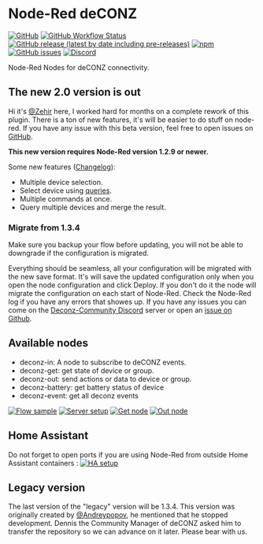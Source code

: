 # Node-Red deCONZ

[![GitHub](https://img.shields.io/github/license/deconz-community/node-red-contrib-deconz)](https://github.com/deconz-community/node-red-contrib-deconz/blob/main/LICENSE)
[![GitHub Workflow Status](https://img.shields.io/github/workflow/status/deconz-community/node-red-contrib-deconz/NPM%20Publish)](https://github.com/deconz-community/node-red-contrib-deconz/actions)
[![GitHub release (latest by date including pre-releases)](https://img.shields.io/github/v/release/deconz-community/node-red-contrib-deconz?include_prereleases&label=github&sort=semver)](https://github.com/deconz-community/node-red-contrib-deconz/releases)
[![npm](https://img.shields.io/npm/v/node-red-contrib-deconz)](https://www.npmjs.com/package/node-red-contrib-deconz)
[![GitHub issues](https://img.shields.io/github/issues/deconz-community/node-red-contrib-deconz)](https://github.com/deconz-community/node-red-contrib-deconz/issues)
[![Discord](https://img.shields.io/badge/discord-online-success)](https://discord.gg/3XGEYY9)

Node-Red Nodes for deCONZ connectivity.

## The new 2.0 version is out

Hi it's [@Zehir](https://github.com/Zehir) here, I worked hard for months on a complete rework of this plugin. There is
a ton of new features, it's will be easier to do stuff on node-red. If you have any issue with this beta version, feel
free to open issues on [GitHub](https://github.com/deconz-community/node-red-contrib-deconz/issues).

__This new version requires Node-Red version 1.2.9 or newer.__

Some new features ([Changelog](https://github.com/deconz-community/node-red-contrib-deconz/blob/master/CHANGELOG.md)):

* Multiple device selection.
* Select device using [queries](https://github.com/deconz-community/node-red-contrib-deconz/wiki/Device-queries).
* Multiple commands at once.
* Query multiple devices and merge the result.

### Migrate from 1.3.4

Make sure you backup your flow before updating, you will not be able to downgrade if the configuration is migrated.

Everything should be seamless, all your configuration will be migrated with the new save format. It's will save the
updated configuration only when you open the node configuration and click Deploy. If you don't do it the node will
migrate the configuration on each start of Node-Red. Check the Node-Red log if you have any errors that showes up. If
you have any issues you can come on the [Deconz-Community Discord](https://discord.gg/3XGEYY9) server or open
an [issue on Github](https://github.com/deconz-community/node-red-contrib-deconz/issues).

## Available nodes

* deconz-in: A node to subscribe to deCONZ events.
* deconz-get: get state of device or group.
* deconz-out: send actions or data to device or group.
* deconz-battery: get battery status of device
* deconz-event: get all deconz events

[![Flow sample](https://raw.githubusercontent.com/deconz-community/node-red-contrib-deconz/master/readme/flow_sample.png)](https://raw.githubusercontent.com/deconz-community/node-red-contrib-deconz/master/readme/flow_sample.png)
[![Server setup](https://raw.githubusercontent.com/deconz-community/node-red-contrib-deconz/master/readme/server_setup.png)](https://raw.githubusercontent.com/deconz-community/node-red-contrib-deconz/master/readme/server_setup.png)
[![Get node](https://raw.githubusercontent.com/deconz-community/node-red-contrib-deconz/master/readme/get_node.png)](https://raw.githubusercontent.com/deconz-community/node-red-contrib-deconz/master/readme/get_node.png)
[![Out node](https://raw.githubusercontent.com/deconz-community/node-red-contrib-deconz/master/readme/out_node.png)](https://raw.githubusercontent.com/deconz-community/node-red-contrib-deconz/master/readme/out_node.png)

## Home Assistant

Do not forget to open ports if you are using Node-Red from outside Home Assistant containers :
[![HA setup](https://raw.githubusercontent.com/deconz-community/node-red-contrib-deconz/master/readme/ha_setup.png)](https://raw.githubusercontent.com/deconz-community/node-red-contrib-deconz/master/readme/ha_setup.png)

## Legacy version

The last version of the "legacy" version will be 1.3.4. This version was originally created
by [@Andreypopov](https://github.com/andreypopov), he mentioned that he stopped development. Dennis the Community
Manager of deCONZ asked him to transfer the repository so we can advance on it later. Please bear with us.
